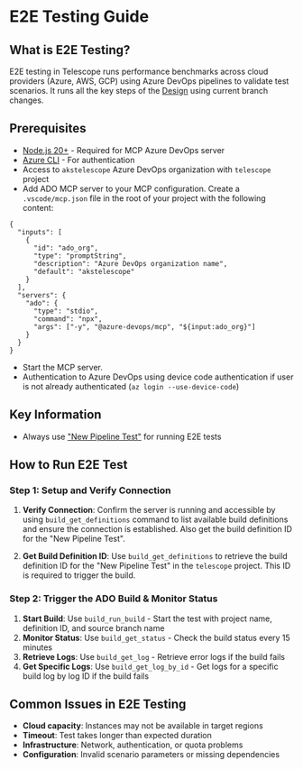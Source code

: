 # E2E Testing Guide

## What is E2E Testing?

E2E testing in Telescope runs performance benchmarks across cloud providers (Azure, AWS, GCP) using Azure DevOps pipelines to validate test scenarios. It runs all the key steps of the [Design](design.md) using current branch changes.

## Prerequisites

* [Node.js 20+](https://nodejs.org/en/download/) - Required for MCP Azure DevOps server
* [Azure CLI](https://docs.microsoft.com/en-us/cli/azure/install-azure-cli) - For authentication
* Access to `akstelescope` Azure DevOps organization with `telescope` project
* Add ADO MCP server to your MCP configuration. Create a `.vscode/mcp.json` file in the root of your project with the following content:
```
{
  "inputs": [
    {
      "id": "ado_org",
      "type": "promptString",
      "description": "Azure DevOps organization name",
      "default": "akstelescope"
    }
  ],
  "servers": {
    "ado": {
      "type": "stdio",
      "command": "npx",
      "args": ["-y", "@azure-devops/mcp", "${input:ado_org}"]
    }
  }
}
```
* Start the MCP server.
* Authentication to Azure DevOps using device code authentication if user is not already authenticated (`az login --use-device-code`)

## Key Information

- Always use ["New Pipeline Test"](../pipelines/system/new-pipeline-test.yml) for running E2E tests

## How to Run E2E Test

### Step 1: Setup and Verify Connection
1. **Verify Connection**: Confirm the server is running and accessible by using `build_get_definitions` command to list available build definitions and ensure the connection is established. Also get the build definition ID for the "New Pipeline Test".

2. **Get Build Definition ID**: Use `build_get_definitions` to retrieve the build definition ID for the "New Pipeline Test" in the `telescope` project. This ID is required to trigger the build.
### Step 2: Trigger the ADO Build & Monitor Status

1. **Start Build**: Use `build_run_build` - Start the test with project name, definition ID, and source branch name
2. **Monitor Status**: Use `build_get_status` - Check the build status every 15 minutes  
3. **Retrieve Logs**: Use `build_get_log` - Retrieve error logs if the build fails
4. **Get Specific Logs**: Use `build_get_log_by_id` - Get logs for a specific build log by log ID if the build fails


## Common Issues in E2E Testing
- **Cloud capacity**: Instances may not be available in target regions
- **Timeout**: Test takes longer than expected duration
- **Infrastructure**: Network, authentication, or quota problems
- **Configuration**: Invalid scenario parameters or missing dependencies
